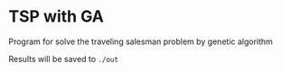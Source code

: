 # TSP with GA

Program for solve the traveling salesman problem by genetic algorithm

Results will be saved to `./out`
